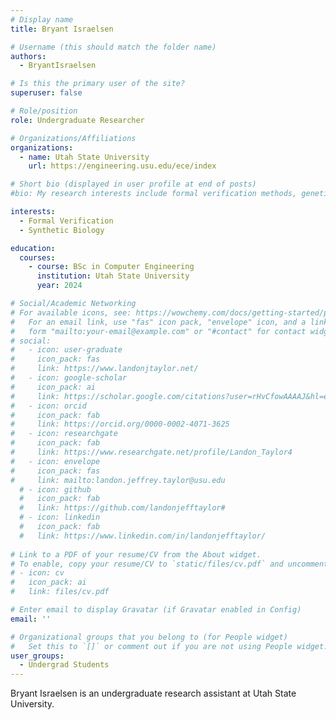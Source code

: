 ```yaml
---
# Display name
title: Bryant Israelsen

# Username (this should match the folder name)
authors:
  - BryantIsraelsen

# Is this the primary user of the site?
superuser: false

# Role/position
role: Undergraduate Researcher

# Organizations/Affiliations
organizations:
  - name: Utah State University
    url: https://engineering.usu.edu/ece/index

# Short bio (displayed in user profile at end of posts)
#bio: My research interests include formal verification methods, genetic circuit design and modeling, and computer architecture.

interests:
  - Formal Verification
  - Synthetic Biology

education:
  courses:
    - course: BSc in Computer Engineering
      institution: Utah State University
      year: 2024

# Social/Academic Networking
# For available icons, see: https://wowchemy.com/docs/getting-started/page-builder/#icons
#   For an email link, use "fas" icon pack, "envelope" icon, and a link in the
#   form "mailto:your-email@example.com" or "#contact" for contact widget.
# social:
#   - icon: user-graduate
#     icon_pack: fas
#     link: https://www.landonjtaylor.net/
#   - icon: google-scholar
#     icon_pack: ai
#     link: https://scholar.google.com/citations?user=rHvCfowAAAAJ&hl=en
#   - icon: orcid
#     icon_pack: fab
#     link: https://orcid.org/0000-0002-4071-3625
#   - icon: researchgate
#     icon_pack: fab
#     link: https://www.researchgate.net/profile/Landon_Taylor4
#   - icon: envelope
#     icon_pack: fas
#     link: mailto:landon.jeffrey.taylor@usu.edu
  # - icon: github
  #   icon_pack: fab
  #   link: https://github.com/landonjefftaylor#
  # - icon: linkedin
  #   icon_pack: fab
  #   link: https://www.linkedin.com/in/landonjefftaylor/
    
# Link to a PDF of your resume/CV from the About widget.
# To enable, copy your resume/CV to `static/files/cv.pdf` and uncomment the lines below.
# - icon: cv
#   icon_pack: ai
#   link: files/cv.pdf

# Enter email to display Gravatar (if Gravatar enabled in Config)
email: ''

# Organizational groups that you belong to (for People widget)
#   Set this to `[]` or comment out if you are not using People widget.
user_groups:
  - Undergrad Students
---
```


Bryant Israelsen is an undergraduate research assistant at Utah State University.
